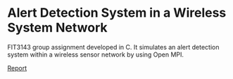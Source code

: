 # Alert Detection System in a Wireless System Network
FIT3143 group assignment developed in C. It simulates an alert detection system within a wireless sensor network by using Open MPI.

<object data="Report.pdf" type="application/x-pdf" title="Report" width="500" height="720">
    <a href="Report.pdf">Report</a> 
</object>

